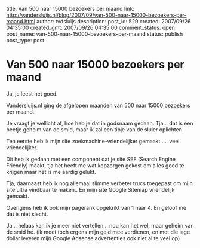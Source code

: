 title: Van 500 naar 15000 bezoekers per maand
link: http://vandersluijs.nl/blog/2007/09/van-500-naar-15000-bezoekers-per-maand.html
author: tvdsluijs
description: 
post_id: 529
created: 2007/09/26 04:35:00
created_gmt: 2007/09/26 04:35:00
comment_status: open
post_name: van-500-naar-15000-bezoekers-per-maand
status: publish
post_type: post

# Van 500 naar 15000 bezoekers per maand

Ja, je leest het goed.   
  
Vandersluijs.nl ging de afgelopen maanden van 500 naar 15000 bezoekers per maand.   
  
Je vraagt je wellicht af, hoe heb je dat in godsnaam gedaan. Tja… dat is een beetje geheim van de smid, maar ik zal een tipje van de sluier oplichten.  
  
Ten eerste heb ik mijn site zoekmachine-vriendelijker gemaakt….. veel vriendelijker.   
  
Dit heb ik gedaan met een component dat je site SEF (Search Engine Friendly) maakt, tja het heeft me wat kopzorgen gekost om alles goed te krijgen maar het is me aardig gelukt.  
  
Tja, daarnaast heb ik nog allemaal slimme verbeter trucs toegepast om mijn site ultra vindbaar te maken.. En mijn site Google Sitemap vriendelijk gemaakt.  
  
Overigens heb ik ook mijn pagerank opgekrikt van 1 naar 4. En geloof me dat is niet slecht.  
  
Ja… helaas kan ik je meer niet vertellen… nou kan het wel, maar geheim van de smid hé. (ik moet toch ergens mijn geld mee verdienen, en met die lage dollar leveren mijn Google Adsense advertenties ook niet al te veel op)